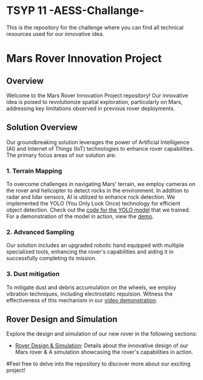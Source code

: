 # TSYP 11 -AESS-Challange-
This is the repository for the challenge where you can find all technical resources used for our innovative idea.
# Mars Rover Innovation Project

## Overview

Welcome to the Mars Rover Innovation Project repository! Our innovative idea is poised to revolutionize spatial exploration, particularly on Mars, addressing key limitations observed in previous rover deployments.

## Solution Overview

Our groundbreaking solution leverages the power of Artificial Intelligence (AI) and Internet of Things (IoT) technologies to enhance rover capabilities. The primary focus areas of our solution are:

### 1. Terrain Mapping

To overcome challenges in navigating Mars' terrain, we employ cameras on the rover and helicopter to detect rocks in the environment. In addition to radar and lidar sensors, AI is utilized to enhance rock detection. We implemented the YOLO (You Only Look Once) technology for efficient object detection. Check out the [code for the YOLO model](https://github.com/Sofiene-Sellami/RockDetector) that we trained. For a demonstration of the model in action, view the [demo](https://drive.google.com/file/d/1dLqH66jy-Bm6sbpkJTME6XQz__wu2S3t/view?usp=sharing).

### 2. Advanced Sampling

Our solution includes an upgraded robotic hand equipped with multiple specialized tools, enhancing the rover's capabilities and aiding it in successfully completing its mission.

### 3. Dust mitigation

To mitigate dust and debris accumulation on the wheels, we employ vibration techniques, including electrostatic repulsion. Witness the effectiveness of this mechanism in our [video demonstration](https://www.youtube.com/watch?v=FmFrBWHSqA8).

## Rover Design and Simulation

Explore the design and simulation of our new rover in the following sections:

- [Rover Design & Simulation](https://drive.google.com/drive/folders/1uBk7plS51V7C_UwHjIQCgAaPXQftQpRG?fbclid=IwAR2qrIUB99jFtbqxo2EdhiuIs9tljXsXAZjTXsZcbhQEUKNypQDcEFAjCN8): Details about the innovative design of our Mars rover & A simulation showcasing the rover's capabilities in action.


#Feel free to delve into the repository to discover more about our exciting project!
